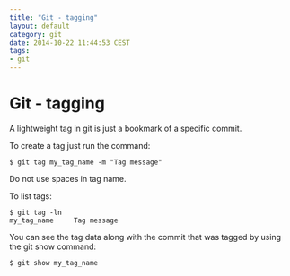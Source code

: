 ```yaml
---
title: "Git - tagging"
layout: default
category: git
date: 2014-10-22 11:44:53 CEST
tags:
- git
---
```


# Git - tagging

A lightweight tag in git is just a bookmark of a specific commit.

To create a tag just run the command:

    $ git tag my_tag_name -m "Tag message"

Do not use spaces in tag name.

To list tags:

    $ git tag -ln
    my_tag_name     Tag message

You can see the tag data along with the commit that was tagged by using the git show command:

    $ git show my_tag_name
